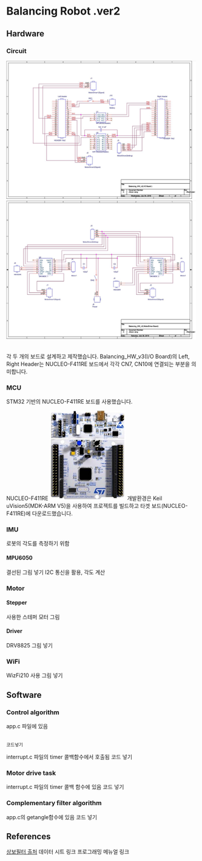 
# Balancing Robot .ver2  

## Hardware  

### Circuit

<img src="../img/br_circuit_io_board.JPG" width="500">
<img src="../img/br_circuit_motor_driver_board.JPG" width="500">
<br><br>

각 두 개의 보드로 설계하고 제작했습니다. Balancing_HW_v3(I/O Board)의 Left, Right Header는 NUCLEO-F411RE 보드에서 각각 CN7, CN10에 연결되는 부분을 의미합니다.

### MCU  

STM32 기반의 NUCLEO-F411RE 보드를 사용했습니다.

NUCLEO-F411RE
<img src="../img/br_mcu.JPG" width="200">
개발환경은 Keil uVision5(MDK-ARM V5)을 사용하여 프로젝트를 빌드하고 타겟 보드(NUCLEO-F411RE)에 다운로드했습니다.

### IMU  

로봇의 각도를 측정하기 위함

#### MPU6050  

결선된 그림 넣기
I2C 통신을 활용, 각도 계산

### Motor  

#### Stepper  

사용한 스테퍼 모터 그림

#### Driver  

DRV8825
그림 넣기

### WiFi  

WizFi210 사용
그림 넣기

## Software  

### Control algorithm  

app.c 파일에 있음
<pre><code>
코드넣기
</code></pre>

interrupt.c 파일의 timer 콜백함수에서 호출됨
코드 넣기

### Motor drive task  

interrupt.c 파일의 timer 콜백 함수에 있음
코드 넣기

### Complementary filter algorithm

app.c의 getangle함수에 있음
코드 넣기

## References

<a href="">상보필터 출처</a>
데이터 시트 링크
프로그래밍 메뉴얼 링크
